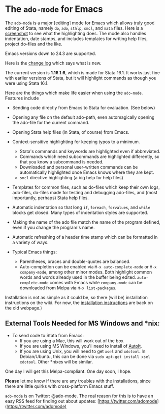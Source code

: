 # The `ado-mode` for Emacs

The `ado-mode` is a major [editing] mode for Emacs which allows truly good editing of Stata, namely `do`, `ado`, `sthlp`, `smcl`, and `mata` files. Here is a [screenshot](docs4github/ado_highlighting.png) to see what the highlighting does. The mode also handles indentation, date stamps, and includes templates for writing help files, project do-files and the like.

Emacs versions down to 24.3 are supported.

Here is the [change log](changes.md) which says what is new.

The current version is **1.16.1.6**, which is made for Stata 16.1. It works just fine with earlier versions of Stata, but it will highlight commands as though you were using Stata 16.1.

Here are the things which make life easier when using the `ado-mode`. Features include

* Sending code directly from Emacs to Stata for evaluation. (See below)
  
* Opening any file on the default ado-path, even automagically opening the ado-file for the current command.

* Opening Stata help files (in Stata, of course) from Emacs. 

* Context-sensitive highlighting for keeping typos to a minimum.
  * Stata's commands and keywords are highlighted even if abbreviated.
  * Commands which need subcommands are highlighted differently, so that you know a subcommand is needed.
  * Downloaded and personal user-written commands can be automatically highlighted once Emacs knows where they are kept.
  * `smcl` directive highlighting (a big help for help files)

* Templates for common files, such as do-files which keep their own logs, ado-files, do-files made for testing and debugging ado-files, and (most importantly, perhaps) Stata help files.

* Automatic indentation so that long `if`, `foreach`, `forvalues`, and `while` blocks get closed. Many types of indentation styles are supported.

* Making the name of the ado file match the name of the program defined, even if you change the program's name.

* Automatic refreshing of a header time stamp which can be formatted in a variety of ways.

* Typical Emacs things:
  * Parentheses, braces and double-quotes are balanced.
  * Auto-completion can be enabled via `M-x auto-complete-mode` or `M-x company-mode`, among other minor modes. Both highlight common words and words already used in the buffer being edited. `auto-complete-mode` comes with Emacs while `company-mode` can be downloaded from Melpa via `M-x list-packages`. 

Installation is not as simple as it could be, so there (will be) installation instructions on the wiki. For now, the [installation instructions](http://louabill.org/Stata/ado-mode_install.html) are back on the old webpage.)

## External Tools Needed for MS Windows and *nix:

* To send code to Stata from Emacs:
  * If you are using a Mac, this will work out of the box.
  * If you are using MS Windows, you'll need to install of [AutoIt](https://www.autoitscript.com/site/autoit/downloads/).
  * If you are using Unix, you will need to get `xsel` and `xdotool`. In Debian/Ubuntu, this can be done via `sudo apt-get install xsel xdotool`. Other *nixes will be similar.

One day I will get this Melpa-compliant. One day soon, I hope.

**Please** let me know if there are any troubles with the installations, since there are little quirks with cross-platform Emacs stuff.

`ado-mode` is on Twitter: @ado-mode. The real reason for this is to have an easy RSS feed for finding out about updates: [https://twitter.com/adomode](https://twitter.com/adomode)
